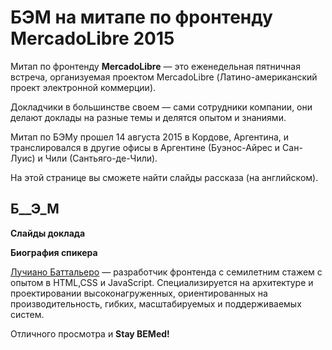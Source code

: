 # БЭМ на митапе по фронтенду MercadoLibre 2015

Митап по фронтенду **MercadoLibre** — это еженедельная пятничная встреча, организуемая проектом MercadoLibre (Латино-американский 
проект электронной коммерции). 

Докладчики в большинстве своем — сами сотрудники компании, они делают доклады на разные темы и делятся опытом и знаниями.

Митап по БЭМу прошел 14 августа 2015 в Кордове, Аргентина, и транслировался в другие офисы в Аргентине (Буэнос-Айрес и Сан-Луис) 
и Чили (Сантьяго-де-Чили).

На этой странице вы сможете найти слайды рассказа (на английском). 

## Б__Э_М

**Слайды доклада**

<script async class="speakerdeck-embed" data-id="dd5c85036d9d49a083625ec29594c185" data-ratio="1.77777777777778" src="//speakerdeck.com/assets/embed.js"></script>

**Биография спикера**

[Лучиано Баттальеро](http://lucianobattagliero.com/) — разработчик фронтенда с семилетним стажем с опытом в HTML,CSS 
и JavaScript. Специализируется на архитектуре и проектировании высоконагруженных, ориентированных на производительность, гибких, 
масштабируемых и поддерживаемых систем. 

Отличного просмотра и **Stay BEMed!**

